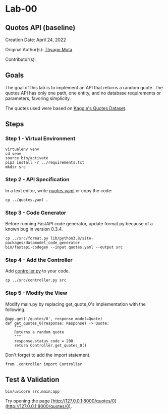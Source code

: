 # Lab-00

## Quotes API (baseline)

Creation Date: April 24, 2022

Original Author(s): [Thyago Mota](https://github.com/thyagomota)

Contributor(s): 

## Goals

The goal of this lab is to implement an API that returns a random quote. The quotes API has only one path, one entity, and no database requirements or parameters, favoring simplicity. 

The quotes used were based on [Kaggle's Quotes Dataset](https://www.kaggle.com/datasets/akmittal/quotes-dataset).

## Steps

### Step 1 - Virtual Environment

```
virtualenv venv
cd venv
source bin/activate
pip3 install -r ../requirements.txt
mkdir src
```

### Step 2 - API Specification

In a text editor, write [quotes.yaml](quotes.yaml) or copy the code:

```
cp ../quotes.yaml .
```

### Step 3 - Code Generator

Before running FastAPI code generator, update format.py because of a known bug in version 0.3.4. 

```
cp ../src/format.py lib/python3.8/site-packages/datamodel_code_generator
bin/fastapi-codegen --input quotes.yaml --output src
```

### Step 4 - Add the Controller

Add [controller.py](src/controller.py) to your code. 

```
cp ../src/controller.py src
```

### Step 5 - Modify the View


Modify main.py by replacing get_quote_0's implementation with the following. 

```
@app.get('/quotes/0', response_model=Quote)
def get_quotes_0(response: Response) -> Quote:
    """
    Returns a random quote
    """
    response.status_code = 200
    return Controller.get_quotes_0()
```

Don't forget to add the import statement.

```
from .controller import Controller
```

## Test & Validation

```
bin/uvicorn src.main:app
```

Try opening the page [http://127.0.0.1:8000/quotes/0](http://127.0.0.1:8000/quotes/0).
